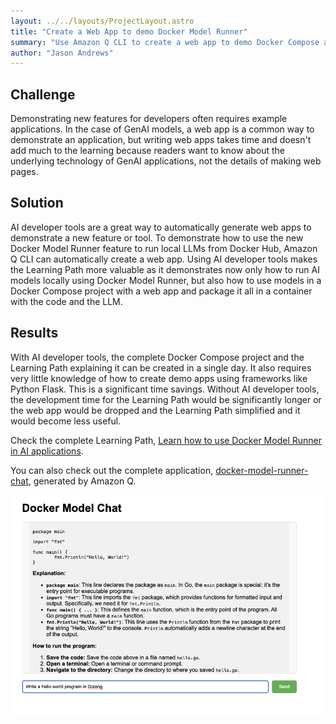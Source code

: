 ```yaml
---
layout: ../../layouts/ProjectLayout.astro
title: "Create a Web App to demo Docker Model Runner"
summary: "Use Amazon Q CLI to create a web app to demo Docker Compose and Model Runner."
author: "Jason Andrews"
---
```


## Challenge

Demonstrating new features for developers often requires example applications. In the case of GenAI models, a web app is a common way to demonstrate an application, but writing web apps takes time and doesn't add much to the learning because readers want to know about the underlying technology of GenAI applications, not the details of making web pages. 

## Solution

AI developer tools are a great way to automatically generate web apps to demonstrate a new feature or tool. To demonstrate how to use the new Docker Model Runner feature to run local LLMs from Docker Hub, Amazon Q CLI can automatically create a web app. Using AI developer tools makes the Learning Path more valuable as it demonstrates now only how to run AI models locally using Docker Model Runner, but also how to use models in a Docker Compose project with a web app and package it all in a container with the code and the LLM.

## Results

With AI developer tools, the complete Docker Compose project and the Learning Path explaining it can be created in a single day. It also requires very little knowledge of how to create demo apps using frameworks like Python Flask. This is a significant time savings. Without AI developer tools, the development time for the Learning Path would be significantly longer or the web app would be dropped and the Learning Path simplified and it would become less useful. 

Check the complete Learning Path, [Learn how to use Docker Model Runner in AI applications](https://learn.arm.com/learning-paths/laptops-and-desktops/docker-models/).

You can also check out the complete application, [docker-model-runner-chat](https://github.com/jasonrandrews/docker-model-runner-chat), generated by Amazon Q.

![Compose #center](compose-app.png)
